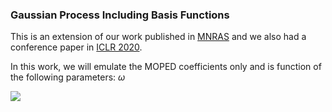 ### Gaussian Process Including Basis Functions

<!-- <img src="https://latex.codecogs.com/svg.latex?\normal&space;x=\frac{-b\pm\sqrt{b^2-4ac}}{2a}"/> -->

This is an extension of our work published in <a href="https://doi.org/10.1093/mnras/staa2102">MNRAS</a> and we also had a conference paper in <a href="https://iclr2020-fsai.github.io/FSAI/">ICLR 2020</a>.

In this work, we will emulate the MOPED coefficients only and is function of the following parameters: $\omega$

<img src="https://latex.codecogs.com/svg.latex?\normal&space;  \left[\Omega_{\textrm{cdm}}h^{2},,\Omega_{\textrm{b}}h^{2},,\textrm{ln}\left(10^{10}A_{s}\right),,n_{s},,h,,\Sigma m_{\nu}\right]"/>